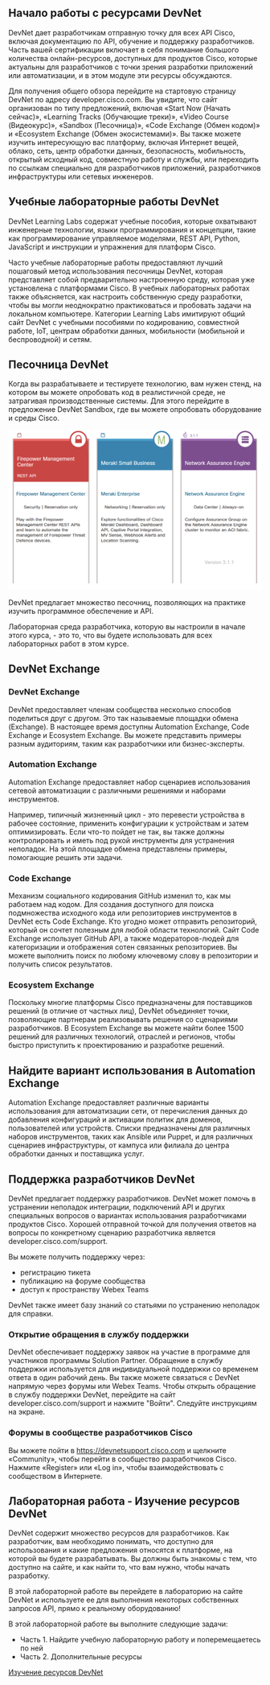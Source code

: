 <!-- 2.2.1 -->
## Начало работы с ресурсами DevNet

DevNet дает разработчикам отправную точку для всех API Cisco, включая документацию по API, обучение и поддержку разработчиков. Часть вашей сертификации включает в себя понимание большого количества онлайн-ресурсов, доступных для продуктов Cisco, которые актуальны для разработчиков с точки зрения разработки приложений или автоматизации, и в этом модуле эти ресурсы обсуждаются.

Для получения общего обзора перейдите на стартовую страницу DevNet по адресу developer.cisco.com. Вы увидите, что сайт организован по типу предложений, включая «Start Now (Начать сейчас)», «Learning Tracks (Обучающие треки)», «Video Course (Видеокурс)», «Sandbox (Песочница)», «Code Exchange (Обмен кодом)» и «Ecosystem Exchange (Обмен экосистемами)». Вы также можете изучить интересующую вас платформу, включая Интернет вещей, облако, сеть, центр обработки данных, безопасность, мобильность, открытый исходный код, совместную работу и службы, или переходить по ссылкам специально для разработчиков приложений, разработчиков инфраструктуры или сетевых инженеров.

<!-- 2.2.2 -->
## Учебные лабораторные работы DevNet

DevNet Learning Labs содержат учебные пособия, которые охватывают инженерные технологии, языки программирования и концепции, такие как программирование управляемое моделями, REST API, Python, JavaScript и инструкции и упражнения для платформ Cisco.

Часто учебные лабораторные работы предоставляют лучший пошаговый метод использования песочницы DevNet, которая представляет собой предварительно настроенную среду, которая уже установлена с платформами Cisco. В учебных лабораторных работах также объясняется, как настроить собственную среду разработки, чтобы вы могли неоднократно практиковаться и пробовать задачи на локальном компьютере. Категории Learning Labs имитируют общий сайт DevNet с учебными пособиями по кодированию, совместной работе, IoT, центрам обработки данных, мобильности (мобильной и беспроводной) и сетям.

<!-- 2.2.3 -->
## Песочница DevNet

Когда вы разрабатываете и тестируете технологию, вам нужен стенд, на котором вы можете опробовать код в реалистичной среде, не затрагивая производственные системы. Для этого перейдите в предложение DevNet Sandbox, где вы можете опробовать оборудование и среды Cisco.

![](./assets/2.2.3.png)
<!-- /courses/devnet/b7787a00-a780-11ea-9def-5fe628e1058f/b77bfc70-a780-11ea-9def-5fe628e1058f/assets/aca84c78-7316-4975-8e1a-9f6ce7de3875.svg -->
DevNet предлагает множество песочниц, позволяющих на практике изучить программное обеспечение и API.

Лабораторная среда разработчика, которую вы настроили в начале этого курса, - это то, что вы будете использовать для всех лабораторных работ в этом курсе.

<!-- 2.2.4 -->
## DevNet Exchange

### DevNet Exchange

DevNet предоставляет членам сообщества несколько способов поделиться друг с другом. Это так называемые площадки обмена (Exchange). В настоящее время доступны Automation Exchange, Code Exchange и Ecosystem Exchange. Вы можете представить примеры разным аудиториям, таким как разработчики или бизнес-эксперты.

### Automation Exchange

Automation Exchange предоставляет набор сценариев использования сетевой автоматизации с различными решениями и наборами инструментов.

Например, типичный жизненный цикл - это перевести устройства в рабочее состояние, применить конфигурации к устройствам и затем оптимизировать. Если что-то пойдет не так, вы также должны контролировать и иметь под рукой инструменты для устранения неполадок. На этой площадке обмена представлены примеры, помогающие решить эти задачи.

### Code Exchange

Механизм социального кодирования GitHub изменил то, как мы работаем над кодом. Для создания доступного для поиска подмножества исходного кода или репозиториев инструментов в DevNet есть Code Exchange. Кто угодно может отправить репозиторий, который он сочтет полезным для любой области технологий. Сайт Code Exchange использует GitHub API, а также модераторов-людей для категоризации и отображения сотен связанных репозиториев. Вы можете выполнить поиск по любому ключевому слову в репозитории и получить список результатов.

### Ecosystem Exchange

Поскольку многие платформы Cisco предназначены для поставщиков решений (в отличие от частных лиц), DevNet объединяет точки, позволяющие партнерам реализовывать решения со сценариями разработчиков. В Ecosystem Exchange вы можете найти более 1500 решений для различных технологий, отраслей и регионов, чтобы быстро приступить к проектированию и разработке решений.

<!-- 2.2.5 -->
## Найдите вариант использования в Automation Exchange

Automation Exchange предоставляет различные варианты использования для автоматизации сети, от перечисления данных до добавления конфигураций и активации политик для доменов, пользователей или устройств. Списки предназначены для различных наборов инструментов, таких как Ansible или Puppet, и для различных сценариев инфраструктуры, от кампуса или филиала до центра обработки данных и поставщика услуг.

<!-- 2.2.6 -->
## Поддержка разработчиков DevNet

DevNet предлагает поддержку разработчиков. DevNet может помочь в устранении неполадок интеграции, подключений API и других специальных вопросов о вариантах использования разработчиками продуктов Cisco. Хорошей отправной точкой для получения ответов на вопросы по конкретному сценарию разработчика является developer.cisco.com/support.

Вы можете получить поддержку через:

* регистрацию тикета
* публикацию на форуме сообщества
* доступ к пространству Webex Teams

DevNet также имеет базу знаний со статьями по устранению неполадок для справки.

### Открытие обращения в службу поддержки

DevNet обеспечивает поддержку заявок на участие в программе для участников программы Solution Partner. Обращение в службу поддержки используется для индивидуальной поддержки со временем ответа в один рабочий день. Вы также можете связаться с DevNet напрямую через форумы или Webex Teams. Чтобы открыть обращение в службу поддержки DevNet, перейдите на сайт developer.cisco.com/support и нажмите "Войти". Следуйте инструкциям на экране.

### Форумы в сообществе разработчиков Cisco

Вы можете пойти в https://devnetsupport.cisco.com и щелкните «Community», чтобы перейти в сообщество разработчиков Cisco. Нажмите «Register» или «Log in», чтобы взаимодействовать с сообществом в Интернете.

<!-- 2.2.7 -->
## Лабораторная работа - Изучение ресурсов DevNet

DevNet содержит множество ресурсов для разработчиков. Как разработчик, вам необходимо понимать, что доступно для использования и какие предложения относятся к платформе, на которой вы будете разрабатывать. Вы должны быть знакомы с тем, что доступно на сайте, и как найти то, что вам нужно, чтобы начать разработку.

В этой лабораторной работе вы перейдете в лабораторию на сайте DevNet и используете ее для выполнения некоторых собственных запросов API, прямо к реальному оборудованию!

В этой лабораторной работе вы выполните следующие задачи:

* Часть 1. Найдите учебную лабораторную работу и поперемещаетесь по ней
* Часть 2. Дополнительные ресурсы

[Изучение ресурсов DevNet](../02.02.07-lab-explore-devnet-resources/README.md)